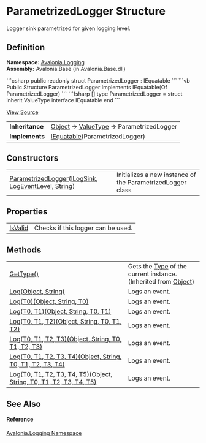 # ParametrizedLogger Structure


Logger sink parametrized for given logging level.



## Definition
**Namespace:** <a href="N_Avalonia_Logging">Avalonia.Logging</a>  
**Assembly:** Avalonia.Base (in Avalonia.Base.dll)

<Tabs groupId="api-code-preview">
<TabItem value="csharp" label="C#">
```csharp
public readonly struct ParametrizedLogger : IEquatable<ParametrizedLogger>
```
</TabItem>
<TabItem value="vb" label="VB">
```vb
Public Structure ParametrizedLogger
	Implements IEquatable(Of ParametrizedLogger)
```
</TabItem>
<TabItem value="fsharp" label="F#">
```fsharp
[<SealedAttribute>]
type ParametrizedLogger = 
    struct
        inherit ValueType
        interface IEquatable<ParametrizedLogger>
    end
```
</TabItem>
</Tabs>



<a href="https://github.com/AvaloniaUI/Avalonia/tree/master/src/Avalonia.Base/Logging/ParametrizedLogger.cs" title="View the source code">View Source</a>

<table>
<tr><td><strong>Inheritance</strong></td><td><a href="https://learn.microsoft.com/dotnet/api/system.object" target="_blank" rel="noopener noreferrer">Object</a>  →  <a href="https://learn.microsoft.com/dotnet/api/system.valuetype" target="_blank" rel="noopener noreferrer">ValueType</a>  →  ParametrizedLogger</td></tr>
<tr><td><strong>Implements</strong></td><td><a href="https://learn.microsoft.com/dotnet/api/system.iequatable-1" target="_blank" rel="noopener noreferrer">IEquatable</a>(ParametrizedLogger)</td></tr>
</table>



## Constructors
<table>
<tr>
<td><a href="M_Avalonia_Logging_ParametrizedLogger__ctor">ParametrizedLogger(ILogSink, LogEventLevel, String)</a></td>
<td>Initializes a new instance of the ParametrizedLogger class</td>
</tr>
</table>

## Properties
<table>
<tr>
<td><a href="P_Avalonia_Logging_ParametrizedLogger_IsValid">IsValid</a></td>
<td>Checks if this logger can be used.</td>
</tr>
</table>

## Methods
<table>
<tr>
<td><a href="https://learn.microsoft.com/dotnet/api/system.object.gettype" target="_blank" rel="noopener noreferrer">GetType()</a></td>
<td>Gets the <a href="https://learn.microsoft.com/dotnet/api/system.type" target="_blank" rel="noopener noreferrer">Type</a> of the current instance.<br />(Inherited from <a href="https://learn.microsoft.com/dotnet/api/system.object" target="_blank" rel="noopener noreferrer">Object</a>)</td>
</tr>
<tr>
<td><a href="M_Avalonia_Logging_ParametrizedLogger_Log">Log(Object, String)</a></td>
<td>Logs an event.</td>
</tr>
<tr>
<td><a href="M_Avalonia_Logging_ParametrizedLogger_Log__1">Log(T0)(Object, String, T0)</a></td>
<td>Logs an event.</td>
</tr>
<tr>
<td><a href="M_Avalonia_Logging_ParametrizedLogger_Log__2">Log(T0, T1)(Object, String, T0, T1)</a></td>
<td>Logs an event.</td>
</tr>
<tr>
<td><a href="M_Avalonia_Logging_ParametrizedLogger_Log__3">Log(T0, T1, T2)(Object, String, T0, T1, T2)</a></td>
<td>Logs an event.</td>
</tr>
<tr>
<td><a href="M_Avalonia_Logging_ParametrizedLogger_Log__4">Log(T0, T1, T2, T3)(Object, String, T0, T1, T2, T3)</a></td>
<td>Logs an event.</td>
</tr>
<tr>
<td><a href="M_Avalonia_Logging_ParametrizedLogger_Log__5">Log(T0, T1, T2, T3, T4)(Object, String, T0, T1, T2, T3, T4)</a></td>
<td>Logs an event.</td>
</tr>
<tr>
<td><a href="M_Avalonia_Logging_ParametrizedLogger_Log__6">Log(T0, T1, T2, T3, T4, T5)(Object, String, T0, T1, T2, T3, T4, T5)</a></td>
<td>Logs an event.</td>
</tr>
</table>

## See Also


#### Reference
<a href="N_Avalonia_Logging">Avalonia.Logging Namespace</a>  

